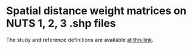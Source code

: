 # Spatial distance weight matrices on NUTS 1, 2, 3 .shp files
The study and reference definitions are available [at this link](https://www.google.com).
